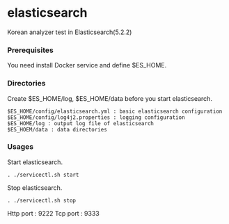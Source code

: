 # elasticsearch
Korean analyzer test in Elasticsearch(5.2.2)

### Prerequisites
You need install Docker service and define $ES_HOME.

### Directories
Create $ES_HOME/log, $ES_HOME/data before you start elasticsearch.
```
$ES_HOME/config/elasticsearch.yml : basic elasticsearch configuration
$ES_HOME/config/log4j2.properties : logging configuration
$ES_HOME/log : output log file of elasticsearch
$ES_HOEM/data : data directories
```

### Usages
Start elasticsearch.
```
. ./servicectl.sh start
```
Stop elasticsearch.
```
. ./servicectl.sh stop
```

Http port : 9222
Tcp port : 9333

